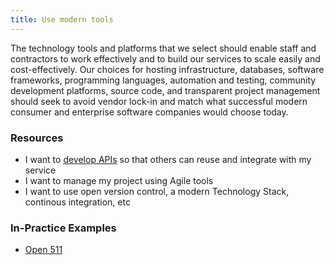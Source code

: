 ```yaml
---
title: Use modern tools
---
```


The technology tools and platforms that we select should enable staff and contractors to work effectively and to build our services to scale easily and cost-effectively. Our choices for hosting infrastructure, databases, software frameworks, programming languages, automation and testing, community development platforms, source code, and transparent project management should seek to avoid vendor lock-in and match what successful modern consumer and enterprise software companies would choose today.

### Resources

* I want to [develop APIs](http://api-guide.pathfinder.bcgov/) so that others can reuse and integrate with my service
* I want to manage my project using Agile tools
* I want to use open version control, a modern Technology Stack, continous integration, etc

### In-Practice Examples

* [Open 511](in-practice-examples/open511.html)